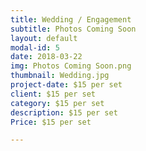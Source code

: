 ```yaml
---
title: Wedding / Engagement
subtitle: Photos Coming Soon
layout: default
modal-id: 5
date: 2018-03-22
img: Photos Coming Soon.png
thumbnail: Wedding.jpg
project-date: $15 per set
client: $15 per set
category: $15 per set
description: $15 per set
Price: $15 per set

---
```

